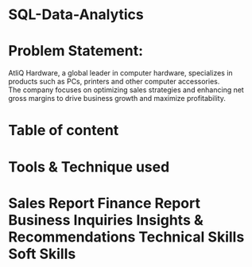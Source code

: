 # SQL-Data-Analytics
# Problem Statement:
AtliQ Hardware, a global leader in computer hardware, specializes in products such as PCs, printers and other computer accessories.<br>The company focuses on optimizing sales strategies and enhancing net gross margins to drive business growth and maximize profitability.
# Table of content
<h1>Tools & Technique used<h1>
Sales Report
Finance Report
Business Inquiries
Insights & Recommendations
Technical Skills
Soft Skills
